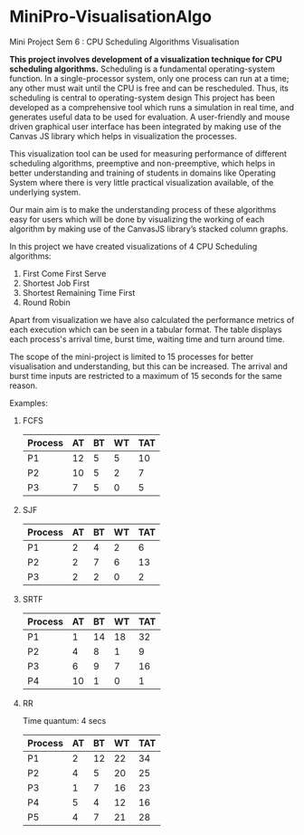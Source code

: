 # MiniPro-VisualisationAlgo
Mini Project Sem 6 : CPU Scheduling Algorithms Visualisation

**This project involves development of a visualization technique for CPU scheduling algorithms.** Scheduling is a fundamental operating-system function. In a single-processor system, only one process can run at a time; any other must wait until the CPU is free and can be rescheduled. Thus, its scheduling is central to operating-system design
This project has been developed as a comprehensive tool which runs a simulation in real time, and generates useful data to be used for evaluation. A user-friendly and mouse driven graphical user interface has been integrated by making use of the Canvas JS library which helps in visualization the processes. 

This visualization tool can be used for measuring performance of different scheduling algorithms, preemptive and non-preemptive, which helps in better understanding and training of students in domains like Operating System where there is very little practical visualization available, of the underlying system.

Our main aim is to make the understanding process of these algorithms easy for users which will be done by visualizing the working of each algorithm by making use of the CanvasJS library’s stacked column graphs.

In this project we have created visualizations of 4 CPU Scheduling algorithms:
1. First Come First Serve
2. Shortest Job First
3. Shortest Remaining Time First
4. Round Robin

Apart from visualization we have also calculated the performance metrics of each execution which can be seen in a tabular format. The table displays each process's arrival time, burst time, waiting time and turn around time. 

The scope of the mini-project is limited to 15 processes for better visualisation and understanding, but this can be increased. The arrival and burst time inputs are restricted to a maximum of 15 seconds for the same reason.

Examples:

1. FCFS

   | Process | AT | BT | WT | TAT |
   |---------|----|----|----|-----|
   |   P1    | 12 |  5 |  5 |  10 |
   |   P2    | 10 |  5 |  2 |   7 |
   |   P3    |  7 |  5 |  0 |   5 |

2. SJF

   | Process | AT | BT | WT | TAT |
   |---------|----|----|----|-----|
   |   P1    |  2 |  4 |  2 |   6 |
   |   P2    |  2 |  7 |  6 |  13 |
   |   P3    |  2 |  2 |  0 |   2 |
   
3. SRTF
   
   | Process | AT | BT | WT | TAT |
   |---------|----|----|----|-----|
   |   P1    |  1 | 14 | 18 |  32 |
   |   P2    |  4 |  8 |  1 |   9 |
   |   P3    |  6 |  9 |  7 |  16 |
   |   P4    | 10 |  1 |  0 |   1 |

4. RR

    Time quantum: 4 secs

   | Process | AT | BT | WT | TAT |
   |---------|----|----|----|-----|
   |   P1    |  2 | 12 | 22 |  34 |
   |   P2    |  4 |  5 | 20 |  25 |
   |   P3    |  1 |  7 | 16 |  23 |
   |   P4    |  5 |  4 | 12 |  16 |
   |   P5    |  4 |  7 | 21 |  28 |
